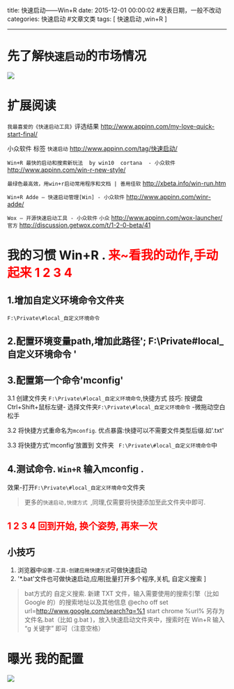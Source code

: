 title: 快速启动——Win+R
date: 2015-12-01 00:00:02 #发表日期，一般不改动
categories: 快速启动 #文章文类 
tags: [ 快速启动 ,win+R ]

---


# 先了解`快速启动`的市场情况
![]( http://img3.appinn.com/images/201305/2013-05-21-3-57-33.png/o )


# 扩展阅读
`我最喜爱的《快速启动工具》`评选结果
http://www.appinn.com/my-love-quick-start-final/


小众软件 标签 `快速启动`
http://www.appinn.com/tag/快速启动/


`Win+R 最快的启动和搜索新玩法  by win10  cortana  - 小众软件`
http://www.appinn.com/win-r-new-style/



`最绿色最高效，用win+r启动常用程序和文档 | 善用佳软`
http://xbeta.info/win-run.htm


`Win+R Adde – 快速启动管理[Win] - 小众软件`
http://www.appinn.com/winr-adde/



`Wox – 开源快速启动工具 - 小众软件`
`小众`  http://www.appinn.com/wox-launcher/
`官方` http://discussion.getwox.com/t/1-2-0-beta/41


# 我的习惯 Win+R . <font color=red>来~看我的动作,手动起来 1 2 3 4</font>
## 1.增加自定义环境命令文件夹
`F:\Private\#local_自定义环境命令`



##   2.配置环境变量path,增加此路径'; F:\Private\#local_自定义环境命令 '


##   3.配置第一个命令'mconfig'


3.1 创建文件夹 ` F:\Private\#local_自定义环境命令 `,快捷方式
技巧: 按键盘Ctrl+Shift+鼠标左键- 选择文件夹` F:\Private\#local_自定义环境命令 ` -微拖动空白松手


3.2 将快捷方式重命名为`mconfig`. 优点暴露:快捷可以不需要文件类型后缀.如'.txt'


3.3 将快捷方式'mconfig'放置到 文件夹 ` F:\Private\#local_自定义环境命令`中


## 4.测试命令. `Win+R` 输入mconfig . 
效果-打开` F:\Private\#local_自定义环境命令 `文件夹


>更多的`快速启动,快捷方式 `,同理,仅需要将快捷添加至此文件夹中即可.



##    <font color=red>1 2 3 4  回到开始, 换个姿势, 再来一次</font>


## 小技巧
1. 浏览器中`设置-工具-创建应用快捷方式`可做快速启动
2. '*.bat'文件也可做快速启动,应用[批量打开多个程序,关机, 自定义搜索 ]
> bat方式的 自定义搜索.
新建 TXT 文件，输入需要使用的搜索引擎（比如 Google 的）的搜索地址以及其他信息
@echo off
set url=http://www.google.com/search?q=%1
start chrome %url%
另存为 文件名.bat（比如 g.bat )，放入快速启动文件夹中，搜索时在 Win+R 输入 “g 关键字” 即可（注意空格）


# 曝光 我的配置
![]( http://ll-blog.oss-cn-hangzhou.aliyuncs.com/15-12-1/46291970.jpg)
<!-- more -->
